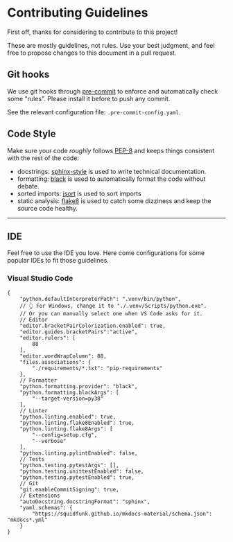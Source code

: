 # Contributing Guidelines

First off, thanks for considering to contribute to this project!

These are mostly guidelines, not rules. Use your best judgment, and feel free to propose changes to this document in a pull request.

## Git hooks

We use git hooks through [pre-commit](https://pre-commit.com/) to enforce and automatically check some "rules". Please install it before to push any commit.

See the relevant configuration file: `.pre-commit-config.yaml`.

## Code Style

Make sure your code *roughly* follows [PEP-8](https://www.python.org/dev/peps/pep-0008/) and keeps things consistent with the rest of the code:

- docstrings: [sphinx-style](https://sphinx-rtd-tutorial.readthedocs.io/en/latest/docstrings.html#the-sphinx-docstring-format) is used to write technical documentation.
- formatting: [black](https://black.readthedocs.io/) is used to automatically format the code without debate.
- sorted imports: [isort](https://pycqa.github.io/isort/) is used to sort imports
- static analysis: [flake8](https://flake8.pycqa.org/en/latest/) is used to catch some dizziness and keep the source code healthy.

----

## IDE

Feel free to use the IDE you love. Here come configurations for some popular IDEs to fit those guidelines.

### Visual Studio Code

```jsonc
{
    "python.defaultInterpreterPath": ".venv/bin/python",
    // 👆 For Windows, change it to "./.venv/Scripts/python.exe".
    // Or you can manually select one when VS Code asks for it.
    // Editor
    "editor.bracketPairColorization.enabled": true,
    "editor.guides.bracketPairs":"active",
    "editor.rulers": [
        88
    ],
    "editor.wordWrapColumn": 88,
    "files.associations": {
        "./requirements/*.txt": "pip-requirements"
    },
    // Formatter
    "python.formatting.provider": "black",
    "python.formatting.blackArgs": [
        "--target-version=py38"
    ],
    // Linter
    "python.linting.enabled": true,
    "python.linting.flake8Enabled": true,
    "python.linting.flake8Args": [
        "--config=setup.cfg",
        "--verbose"
    ],
    "python.linting.pylintEnabled": false,
    // Tests
    "python.testing.pytestArgs": [],
    "python.testing.unittestEnabled": false,
    "python.testing.pytestEnabled": true,
    // Git
    "git.enableCommitSigning": true,
    // Extensions
    "autoDocstring.docstringFormat": "sphinx",
    "yaml.schemas": {
        "https://squidfunk.github.io/mkdocs-material/schema.json": "mkdocs*.yml"
    }
}
```
